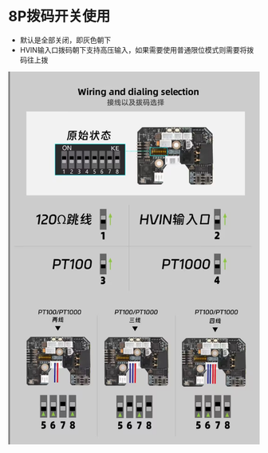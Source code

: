 # 8P拨码开关使用

* 默认是全部关闭，即灰色朝下
* HVIN输入口拨码朝下支持高压输入，如果需要使用普通限位模式则需要将拨码往上拨

![31865](../../images/boards/fly_sb2040_v3/31865.jpg)

